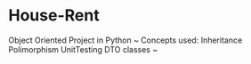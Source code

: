 # House-Rent
Object Oriented Project in Python
~
Concepts used:
Inheritance
Polimorphism
UnitTesting
DTO classes
~
